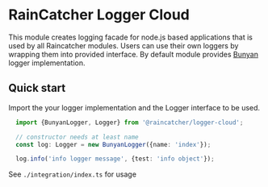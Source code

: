 # RainCatcher Logger Cloud

This module creates logging facade for node.js based applications that is used by all Raincatcher modules.
Users can use their own loggers by wrapping them into provided interface.
By default module provides [Bunyan](https://www.npmjs.com/package/bunyan) logger implementation.


## Quick start

Import the your logger implementation and the Logger interface to be used.
```typescript
  import {BunyanLogger, Logger} from '@raincatcher/logger-cloud';

  // constructor needs at least name
  const log: Logger = new BunyanLogger({name: 'index'});

  log.info('info logger message', {test: 'info object'});
```

See `./integration/index.ts` for usage


